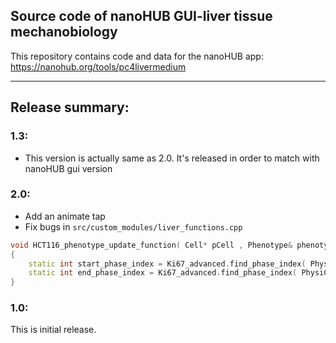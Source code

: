 ## Source code of nanoHUB GUI-liver tissue mechanobiology  
This repository contains code and data for the nanoHUB app: https://nanohub.org/tools/pc4livermedium 

* * * 

## Release summary:

### 1.3:
* This version is actually same as 2.0. It's released in order to match with nanoHUB gui version

### 2.0: 
* Add an animate tap
* Fix bugs in `src/custom_modules/liver_functions.cpp`
```c++
void HCT116_phenotype_update_function( Cell* pCell , Phenotype& phenotype, double dt )
{
    static int start_phase_index = Ki67_advanced.find_phase_index( PhysiCell_constants::Ki67_negative ); // 0
    static int end_phase_index = Ki67_advanced.find_phase_index( PhysiCell_constants::Ki67_positive_premitotic ); // 1
}
```

### 1.0:
This is initial release. 
